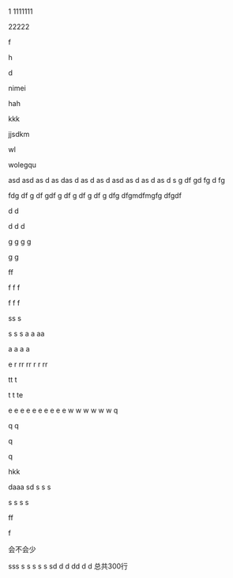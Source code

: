 1
1111111

22222












f











h










d












nimei




hah




kkk






jjsdkm

















wl












wolegqu







asd
asd
as
d
as
das
d
as
d
as
d
asd
as
d
as
d
as
d
s
g
df
gd
fg
d
fg

fdg
df
g
df
gdf
g
df
g
df
g
df
g
dfg
dfgmdfmgfg
dfgdf

d
d

d
d
d


g
g
g
g

g
g


ff

f
f
f

f
f
f

ss
s

s
s
s
a
a
aa

a
a
a
a


e
r
rr
rr
r
r
rr

tt
t


t
t
te

e
e
e
e
e
e
e
e
e
e
w
w
w
w
w
w
q

q
q

q

q




hkk


















daaa
sd
s
s
s

s
s
s
s

ff

f









会不会少







sss
s
s
s
s
s
sd
d
d
dd
d
d
总共300行
